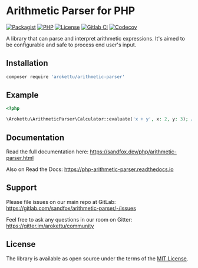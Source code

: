 # Arithmetic Parser for PHP

[![Packagist]][Packagist Link]
[![PHP]][PHP Link]
[![License]][License Link]
[![Gitlab CI]][Gitlab CI Link]
[![Codecov]][Codecov Link]

[Packagist]: https://img.shields.io/packagist/v/arokettu/arithmetic-parser.svg?style=flat-square
[PHP]: https://img.shields.io/packagist/php-v/arokettu/arithmetic-parser.svg?style=flat-square
[License]: https://img.shields.io/github/license/arokettu/arithmetic-parser.svg?style=flat-square
[Gitlab CI]: https://img.shields.io/gitlab/pipeline/sandfox/arithmetic-parser/master.svg?style=flat-square
[Codecov]: https://img.shields.io/codecov/c/gl/sandfox/arithmetic-parser?style=flat-square

[Packagist Link]: https://packagist.org/packages/arokettu/arithmetic-parser
[PHP Link]: https://packagist.org/packages/arokettu/arithmetic-parser
[License Link]: LICENSE.md
[Gitlab CI Link]: https://gitlab.com/sandfox/arithmetic-parser/-/pipelines
[Codecov Link]: https://codecov.io/gl/sandfox/arithmetic-parser/

A library that can parse and interpret arithmetic expressions.
It's aimed to be configurable and safe to process end user's input. 

## Installation

```bash
composer require 'arokettu/arithmetic-parser'
```

## Example

```php
<?php

\Arokettu\ArithmeticParser\Calculator::evaluate('x + y', x: 2, y: 3); // 5
```

## Documentation

Read the full documentation here: <https://sandfox.dev/php/arithmetic-parser.html>

Also on Read the Docs: <https://php-arithmetic-parser.readthedocs.io>

## Support

Please file issues on our main repo at GitLab: <https://gitlab.com/sandfox/arithmetic-parser/-/issues>

Feel free to ask any questions in our room on Gitter: <https://gitter.im/arokettu/community>

## License

The library is available as open source under the terms of the [MIT License][License Link].
